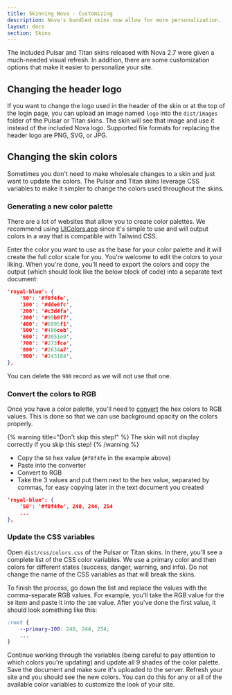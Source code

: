 ```yaml
---
title: Skinning Nova - Customizing
description: Nova's bundled skins now allow for more personalization.
layout: docs
section: Skins
---
```


The included Pulsar and Titan skins released with Nova 2.7 were given a much-needed visual refresh. In addition, there are some customization options that make it easier to personalize your site.

## Changing the header logo

If you want to change the logo used in the header of the skin or at the top of the login page, you can upload an image named `logo` into the `dist/images` folder of the Pulsar or Titan skins. The skin will see that image and use it instead of the included Nova logo. Supported file formats for replacing the header logo are PNG, SVG, or JPG.

## Changing the skin colors

Sometimes you don't need to make wholesale changes to a skin and just want to update the colors. The Pulsar and Titan skins leverage CSS variables to make it simpler to change the colors used throughout the skins.

### Generating a new color palette

There are a lot of websites that allow you to create color palettes. We recommend using [UIColors.app](https://uicolors.app/create) since it's simple to use and will output colors in a way that is compatible with Tailwind CSS.

Enter the color you want to use as the base for your color palette and it will create the full color scale for you. You're welcome to edit the colors to your liking. When you're done, you'll need to export the colors and copy the output (which should look like the below block of code) into a separate text document:

```json
'royal-blue': {
    '50': '#f0f4fe',
    '100': '#dde6fc',
    '200': '#c3d4fa',
    '300': '#99b9f7',
    '400': '#6995f1',
    '500': '#406ceb',
    '600': '#3051e0',
    '700': '#273fce',
    '800': '#2634a7',
    '900': '#243184',
},
```

You can delete the `900` record as we will not use that one.

### Convert the colors to RGB

Once you have a color palette, you'll need to [convert](https://www.rapidtables.com/convert/color/index.html) the hex colors to RGB values. This is done so that we can use background opacity on the colors properly.

{% warning title="Don't skip this step!" %}
The skin will not display correctly if you skip this step!
{% /warning %}

- Copy the `50` hex value (`#f0f4fe` in the example above)
- Paste into the converter
- Convert to RGB
- Take the 3 values and put them next to the hex value, separated by commas, for easy copying later in the text document you created

```json
'royal-blue': {
    '50': '#f0f4fe', 240, 244, 254
    ...
},
```

### Update the CSS variables

Open `dist/css/colors.css` of the Pulsar or Titan skins. In there, you'll see a complete list of the CSS color variables. We use a primary color and then colors for different states (success, danger, warning, and info). Do not change the name of the CSS variables as that will break the skins.

To finish the process, go down the list and replace the values with the comma-separate RGB values. For example, you'll take the RGB value for the `50` item and paste it into the `100` value. After you've done the first value, it should look something like this:

```css
:root {
    --primary-100: 240, 244, 254;
    ...
}
```

Continue working through the variables (being careful to pay attention to which colors you're updating) and update all 9 shades of the color palette. Save the document and make sure it's uploaded to the server. Refresh your site and you should see the new colors. You can do this for any or all of the available color variables to customize the look of your site.
